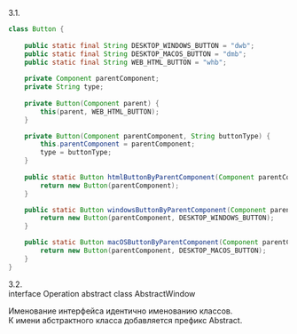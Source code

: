 3.1.
```java
class Button {
    
    public static final String DESKTOP_WINDOWS_BUTTON = "dwb";
    public static final String DESKTOP_MACOS_BUTTON = "dmb";
    public static final String WEB_HTML_BUTTON = "whb";
    
    private Component parentComponent;
    private String type;
    
    private Button(Component parent) {
        this(parent, WEB_HTML_BUTTON);
    }

    private Button(Component parentComponent, String buttonType) {
        this.parentComponent = parentComponent;
        type = buttonType;
    }
    
    public static Button htmlButtonByParentComponent(Component parentComponent) {
        return new Button(parentComponent);
    }

    public static Button windowsButtonByParentComponent(Component parentComponent) {
        return new Button(parentComponent, DESKTOP_WINDOWS_BUTTON);
    }

    public static Button macOSButtonByParentComponent(Component parentComponent) {
        return new Button(parentComponent, DESKTOP_MACOS_BUTTON);
    }
}
```

3.2.  
interface Operation
abstract class AbstractWindow

Именование интерфейса идентично именованию классов.  
К имени абстрактного класса добавляется префикс Abstract.